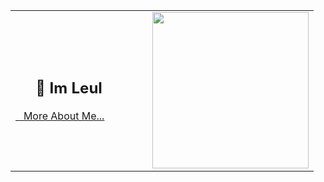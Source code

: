 <table border="0">
  <tr>
    <td>
      <h2>&nbsp;&nbsp;&nbsp;&nbsp; 👋 Im Leul &nbsp;&nbsp;&nbsp;&nbsp;&nbsp;&nbsp;&nbsp;&nbsp;&nbsp;</h1>
      <a href="https://leularia.vercel.app">&nbsp;&nbsp;&nbsp;More About Me...</a>  
    </td>
    <td>
      <img width="250px" align="center" src="https://i.giphy.com/media/26BGIqWh2R1fi6JDa/giphy.gif" />
    </td>
  </tr>
</table>
